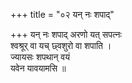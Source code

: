 +++
title = "०२ यन् नः शपाद्"

+++
यन् नः शपाद् अरणो यत् सपत्नः  
श्वश्रूर् वा यच् छ्वशुरो वा शपाति ।  
ज्यायसः शपथान् वयं  
यवेन यावयामसि ॥